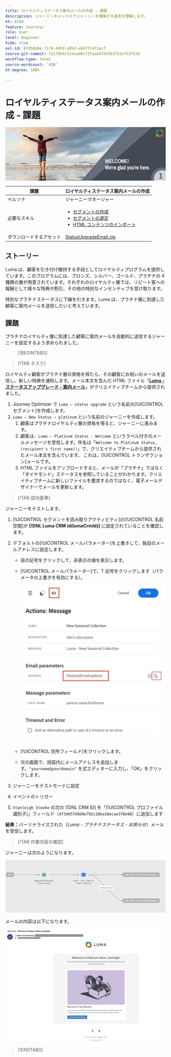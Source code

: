 ```yaml
---
title: ロイヤルティステータス案内メールの作成 - 課題
description: ジャーニーキャンバスでジャーニーを構築する基本を理解します。
kt: 8109
feature: Journeys
role: User
level: Beginner
hide: true
exl-id: 6fd58b8e-7178-495d-a85d-eb67fc4f3acf
source-git-commit: 7a178b9c523ead0cf27aaa87d25b3752ef53f519
workflow-type: tm+mt
source-wordcount: '430'
ht-degree: 100%

---
```


# ロイヤルティステータス案内メールの作成 - 課題

![ロイヤルティステータス案内メール - 課題バナー](/help/challenges/assets/email-assets/luma-transactional-onboarding-1.png)

| 課題 | ロイヤルティステータス案内メールの作成 |
|---|---|
| ペルソナ | ジャーニーマネージャー |
| 必要なスキル | <ul><li>[セグメントの作成](https://experienceleague.adobe.com/docs/journey-optimizer-learn/tutorials/profiles-segments-subscriptions/create-segments.html?lang=ja)</li> <li>[セグメントの選定](https://experienceleague.adobe.com/docs/journey-optimizer-learn/tutorials/create-journeys/use-case-read-segment-qualification.html?lang=ja)</li><li>[HTML コンテンツのインポート](https://experienceleague.adobe.com/docs/journey-optimizer-learn/tutorials/create-messages/create-emails/import-and-author-html-email-content.html?lang=ja)</li></ul> |
| ダウンロードするアセット | [StatusUpgradeEmail.zip](/help/challenges/assets/email-assets/StatusUpgradeEmail.zip) |

## ストーリー

Luma は、顧客を引き付け維持する手段としてロイヤルティプログラムを提供しています。このプログラムには、ブロンズ、シルバー、ゴールド、プラチナの 4 種類の層が用意されています。それぞれのロイヤルティ層では、リピート客への報酬として様々な特典や割引、その他の特別なインセンティブを受け取ります。

特別なプラチナステータスに下線を引きます。Luma は、プラチナ層に到達した顧客に案内メールを送信したいと考えています。

## 課題

プラチナロイヤルティ層に到達した顧客に案内メールを自動的に送信するジャーニーを設定するよう求められました。

>[!BEGINTABS]

>[!TAB タスク]

ロイヤルティ顧客がプラチナ層の資格を得たら、その顧客にお祝いのメールを送信し、新しい特典を通知します。メール本文を含んだ HTML ファイル「**[Luma - ステータスアップグレード - 案内メール](/help/challenges/assets/email-assets/StatusUpgradeEmail.zip)**」がクリエイティブチームから提供されました。

1. Journey Optimizer で `Luma – status upgrade` という名前の[!UICONTROL セグメント]を作成します。
2. `Luma – New Status – platinum` という名前のジャーニーを作成します。
   1. 顧客はプラチナロイヤルティ層の資格を得ると、ジャーニーに進みます。
   2. 顧客は、`Luma – Platinum Status - Welcome` というラベル付きのメールメッセージを受信します。件名は「`Welcome to Platinum Status, (recipient's first name)!`」で、クリエイティブチームから提供されたメール本文を含んでいます。 これは、[!UICONTROL トランザクション]メールです。
   3. HTML ファイルをアップロードすると、メールが「プラチナ」ではなく「ダイヤモンド」ステータスを参照していることがわかります。クリエイティブチームに新しいファイルを要求するのではなく、電子メールデザイナーでメールを更新します。

>[!TAB 成功基準]

ジャーニーをテストします。

1. [!UICONTROL セグメントを読み取りアクティビティ]の[!UICONTROL 名前空間]が **[!DNL Luma CRM id(lumaCrmId)]** に設定されていることを確認します。
2. デフォルトの[!UICONTROL メールパラメーター]を上書きして、独自のメールアドレスに設定します。
   * 目の記号をクリックして、非表示の値を表示します。
   * [!UICONTROL メールパラメーター]で、T 記号をクリックします（パラメータの上書きを有効にする）。

       ![メールパラメーターを上書き](/help/challenges/assets/c3-override-email-paramters.jpg)
   
   * [!UICONTROL 住所フィールド]をクリックします。
   * 次の画面で、括弧内にメールアドレスを追加します。`"yourname@yourdomain"` を式エディターに入力し、「OK」をクリックします。


3. ジャーニーをテストモードに設定
4. イベントのトリガー
5. `Stanleigh Stooke` の次の [!DNL CRM ID] を「[!UICONTROL プロファイル識別子]」フィールド（`4f34057d9d9e792c28ba18ecae378e98`）に追加します

**結果：**&#x200B;パーソナライズされた（*Luma - プラチナステータス - お知らせ*）メールを受信します。

>[!TAB 作業内容の確認]

ジャーニーは次のようになります。

![platinum-status-upgrade-journey](/help/challenges/assets/journey-luma-status-upgrade.png)


メールの内容は以下になります。

![Luma - ステータスアップグレード - お知らせメール](/help/challenges/assets/status-upgrade-welcome-email.png)

>[!ENDTABS]
